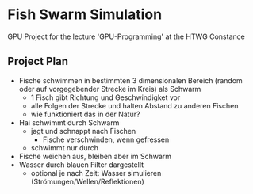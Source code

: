 # Fish Swarm Simulation
GPU Project for the lecture 'GPU-Programming' at the HTWG Constance

## Project Plan

* Fische schwimmen in bestimmten 3 dimensionalen Bereich (random oder auf vorgegebender Strecke im Kreis) als Schwarm
  * 1 Fisch gibt Richtung und Geschwindigket vor
  * alle Folgen der Strecke und halten Abstand zu anderen Fischen
  * wie funktioniert das in der Natur?
* Hai schwimmt durch Schwarm
  * jagt und schnappt nach Fischen
    * Fische verschwinden, wenn gefressen
  * schwimmt nur durch
* Fische weichen aus, bleiben aber im Schwarm
* Wasser durch blauen Filter dargestellt
  * optional je nach Zeit: Wasser simulieren (Strömungen/Wellen/Reflektionen)
